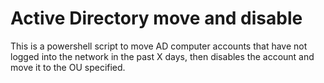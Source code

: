 # Active Directory move and disable

This is a powershell script to move AD computer accounts that have not logged into the network in the past X days, then disables the account and move it to the OU specified.